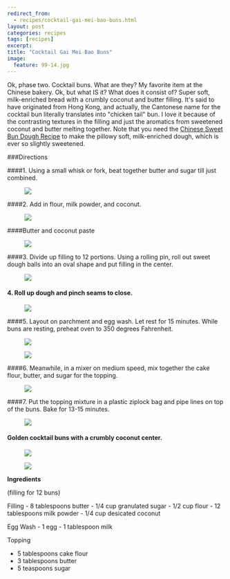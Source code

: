 ```yaml
---
redirect_from: 
  - recipes/cocktail-gai-mei-bao-buns.html
layout: post
categories: recipes
tags: [recipes]
excerpt: 
title: "Cocktail Gai Mei Bao Buns"
image:
  feature: 99-14.jpg
---
```


Ok, phase two.  Cocktail buns.  What are they?  My favorite  item at the Chinese bakery.  Ok, but what IS it? What does it consist of?  Super soft, milk-enriched bread with a crumbly coconut and butter filling. It's said to have originated from Hong Kong, and actually, the Cantonese name for the cocktail bun literally translates into "chicken tail" bun.  I love it because of the contrasting textures in the filling and just the aromatics from sweetened coconut and butter melting together.  Note that you need the [Chinese Sweet Bun Dough Recipe](http://www.eastmeetskitchen.com/recipes/chinese-sweet-bun-dough.html) to make the pillowy soft, milk-enriched dough, which is ever so slightly sweetened. 



###Directions

####1. Using a small whisk or fork, beat together butter and sugar till just combined.
<figure> <img src='/images/99-4.jpg'> </figure>

####2. Add in flour, milk powder, and coconut.
<figure> <img src='/images/99-5.jpg'> </figure>

####Butter and coconut paste
<figure> <img src='/images/99-7.jpg'> </figure>

####3. Divide up filling to 12 portions.  Using a rolling pin, roll out sweet dough balls into an oval shape and put filling in the center.
<figure> <img src='/images/99-8.jpg'> </figure>

#### 4. Roll up dough and pinch seams to close.
<figure> <img src='/images/99-9.jpg'> </figure>

####5. Layout on parchment and egg wash.  Let rest for 15 minutes.  While buns are resting, preheat oven to 350 degrees Fahrenheit.
<figure> <img src='/images/99-10.jpg'> </figure>

<figure> <img src='/images/99-11.jpg'> </figure>

####6. Meanwhile, in a mixer on medium speed, mix together the cake flour, butter, and sugar for the topping.
<figure> <img src='/images/99-12.jpg'> </figure>

####7. Put the topping mixture in a plastic ziplock bag and pipe lines on top of the buns.  Bake for 13-15 minutes.
<figure> <img src='/images/99-13.jpg'> </figure>

#### Golden cocktail buns with a crumbly coconut center.
<figure> <img src='/images/99-1.jpg'> </figure>

<figure> <img src='/images/99-15.jpg'> </figure>



<section class='recipe'>
<p><strong>Ingredients</strong></p>

<p>(filling for 12 buns)</p>

<p>Filling
- 8 tablespoons butter
- 1/4 cup granulated sugar 
- 1/2 cup flour
- 12 tablespoons milk powder
- 1/4 cup desicated coconut </p>

<p>Egg Wash
- 1 egg
- 1 tablespoon milk</p>

<p>Topping</p>

<ul><li>5 tablespoons cake flour</li><li>3 tablespoons butter</li><li>5 teaspoons sugar</li></ul></section>